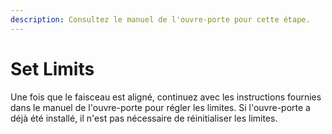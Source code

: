 ```yaml
---
description: Consultez le manuel de l'ouvre-porte pour cette étape.
---
```


# Set Limits

Une fois que le faisceau est aligné, continuez avec les instructions fournies dans le manuel de l'ouvre-porte pour régler les limites. Si l'ouvre-porte a déjà été installé, il n'est pas nécessaire de réinitialiser les limites.
